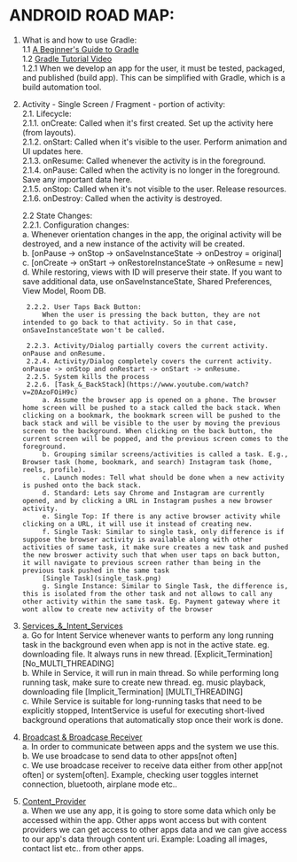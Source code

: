 # ANDROID ROAD MAP:

1. What is and how to use Gradle:  
   1.1 [A Beginner's Guide to Gradle](https://medium.com/@andrewMacmurray/a-beginners-guide-to-gradle-26212ddcafa8)  
   1.2 [Gradle Tutorial Video](https://www.youtube.com/watch?v=cUGWEQ8NLHk)  
      1.2.1 When we develop an app for the user, it must be tested, packaged, and published (build app). This can be simplified with Gradle, which is a build automation tool.  

2. Activity - Single Screen / Fragment - portion of activity:  
    2.1. Lifecycle:  
        2.1.1. onCreate: Called when it's first created. Set up the activity here (from layouts).  
        2.1.2. onStart: Called when it's visible to the user. Perform animation and UI updates here.  
        2.1.3. onResume: Called whenever the activity is in the foreground.  
        2.1.4. onPause: Called when the activity is no longer in the foreground. Save any important data here.  
        2.1.5. onStop: Called when it's not visible to the user. Release resources.  
        2.1.6. onDestroy: Called when the activity is destroyed.  

    2.2 State Changes:  
        2.2.1. Configuration changes:  
            a. Whenever orientation changes in the app, the original activity will be destroyed, and a new instance of the activity will be created.  
            b. [onPause -> onStop -> onSaveInstanceState -> onDestroy = original]  
            c. [onCreate -> onStart -> onRestoreInstanceState -> onResume = new]  
            d. While restoring, views with ID will preserve their state. If you want to save additional data, use onSaveInstanceState, Shared Preferences, View Model, Room DB.  

        2.2.2. User Taps Back Button:   
            When the user is pressing the back button, they are not intended to go back to that activity. So in that case, onSaveInstanceState won't be called.  

        2.2.3. Activity/Dialog partially covers the current activity. onPause and onResume.  
        2.2.4. Activity/Dialog completely covers the current activity. onPause -> onStop and onRestart -> onStart -> onResume.
        2.2.5. System kills the process  
        2.2.6. [Task_&_BackStack](https://www.youtube.com/watch?v=Z0AzoFOiH9c)  
            a. Assume the browser app is opened on a phone. The browser home screen will be pushed to a stack called the back stack. When clicking on a bookmark, the bookmark screen will be pushed to the back stack and will be visible to the user by moving the previous screen to the background. When clicking on the back button, the current screen will be popped, and the previous screen comes to the foreground.  
            b. Grouping similar screens/activities is called a task. E.g., Browser task (home, bookmark, and search) Instagram task (home, reels, profile).  
            c. Launch modes: Tell what should be done when a new activity is pushed onto the back stack. 
            d. Standard: Lets say Chrome and Instagram are currently opened, and by clicking a URL in Instagram pushes a new browser activity.  
            e. Single Top: If there is any active browser activity while clicking on a URL, it will use it instead of creating new.  
            f. Single Task: Similar to single task, only difference is if suppose the browser activity is available along with other activities of same task, it make sure creates a new task and pushed the new broswer activity such that when user taps on back button, it will navigate to previous screen rather than being in the previous task pushed in the same task  
            [Single Task](single_task.png)  
            g. Single Instance: Similar to Single Task, the difference is, this is isolated from the other task and not allows to call any other activity within the same task. Eg. Payment gateway where it wont allow to create new activity of the browser  

3. [Services_&_Intent_Services](https://medium.com/@fierydinesh/understanding-service-and-intentservice-in-android-with-kotlin-cea76512ec16)  
    a. Go for Intent Service whenever wants to perform any long running task in the background even when app is not in the active state. eg. downloading file. It always runs in new thread. [Explicit_Termination] [No_MULTI_THREADING]  
    b. While in Service, it will run in main thread. So while performing long running task, make sure to create new thread. eg. music playback, downloading file [Implicit_Termination] [MULTI_THREADING]  
    c. While Service is suitable for long-running tasks that need to be explicitly stopped, IntentService is useful for executing short-lived background operations that automatically stop once their work is done.  

4. [Broadcast & Broadcase Receiver](https://www.youtube.com/watch?v=HDVyFsFUuVg)  
    a. In order to communicate between apps and the system we use this.   
    b. We use broadcase to send data to other apps[not often]  
    c. We use broadcase receiver to receive data either from other app[not often] or system[often]. Example, checking user toggles internet connection, bluetooth, airplane mode etc..  

5. [Content_Provider](https://www.youtube.com/watch?v=IVHZpTyVOxU)  
    a. When we use any app, it is going to store some data which only be accessed within the app. Other apps wont access but with content providers we can get access to other apps data and we can give access to our app's data through content uri. Example: Loading all images, contact list etc.. from other apps.
